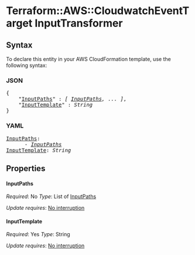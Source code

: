 # Terraform::AWS::CloudwatchEventTarget InputTransformer

## Syntax

To declare this entity in your AWS CloudFormation template, use the following syntax:

### JSON

<pre>
{
    "<a href="#inputpaths" title="InputPaths">InputPaths</a>" : <i>[ <a href="inputtransformer-inputpaths.md">InputPaths</a>, ... ]</i>,
    "<a href="#inputtemplate" title="InputTemplate">InputTemplate</a>" : <i>String</i>
}
</pre>

### YAML

<pre>
<a href="#inputpaths" title="InputPaths">InputPaths</a>: <i>
      - <a href="inputtransformer-inputpaths.md">InputPaths</a></i>
<a href="#inputtemplate" title="InputTemplate">InputTemplate</a>: <i>String</i>
</pre>

## Properties

#### InputPaths

_Required_: No
_Type_: List of <a href="inputtransformer-inputpaths.md">InputPaths</a>

_Update requires_: [No interruption](https://docs.aws.amazon.com/AWSCloudFormation/latest/UserGuide/using-cfn-updating-stacks-update-behaviors.html#update-no-interrupt)

#### InputTemplate

_Required_: Yes
_Type_: String

_Update requires_: [No interruption](https://docs.aws.amazon.com/AWSCloudFormation/latest/UserGuide/using-cfn-updating-stacks-update-behaviors.html#update-no-interrupt)

